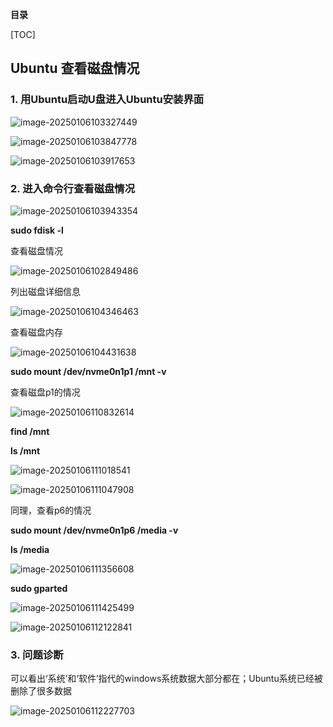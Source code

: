 **目录**

[TOC]

## Ubuntu 查看磁盘情况

### 1. 用Ubuntu启动U盘进入Ubuntu安装界面

![image-20250106103327449](./Ubuntu_problem001.assets/image-20250106103327449.png)

![image-20250106103847778](./Ubuntu_problem001.assets/image-20250106103847778.png)

![image-20250106103917653](./Ubuntu_problem001.assets/image-20250106103917653.png)

### 2. 进入命令行查看磁盘情况

![image-20250106103943354](./Ubuntu_problem001.assets/image-20250106103943354.png)

**sudo fdisk -l**

查看磁盘情况

![image-20250106102849486](./Ubuntu_problem001.assets/image-20250106102849486.png)

列出磁盘详细信息

![image-20250106104346463](./Ubuntu_problem001.assets/image-20250106104346463.png)

查看磁盘内存

![image-20250106104431638](./Ubuntu_problem001.assets/image-20250106104431638.png)

**sudo  mount  /dev/nvme0n1p1   /mnt   -v**

查看磁盘p1的情况

![image-20250106110832614](./Ubuntu_problem001.assets/image-20250106110832614.png)

**find /mnt**

**ls /mnt**

![image-20250106111018541](./Ubuntu_problem001.assets/image-20250106111018541.png)

![image-20250106111047908](./Ubuntu_problem001.assets/image-20250106111047908.png)

同理，查看p6的情况

**sudo  mount  /dev/nvme0n1p6   /media  -v**

**ls /media**

![image-20250106111356608](./Ubuntu_problem001.assets/image-20250106111356608.png)

**sudo gparted**

![image-20250106111425499](./Ubuntu_problem001.assets/image-20250106111425499.png)

![image-20250106112122841](./Ubuntu_problem001.assets/image-20250106112122841.png)

### 3. 问题诊断

可以看出‘系统’和‘软件’指代的windows系统数据大部分都在；Ubuntu系统已经被删除了很多数据

![image-20250106112227703](./Ubuntu_problem001.assets/image-20250106112227703.png)





